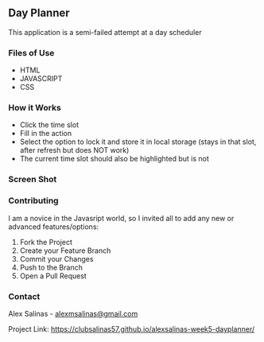 <!-- ABOUT THE PROJECT -->
## Day Planner
This application is a semi-failed attempt at a day scheduler

### Files of Use
* HTML
* JAVASCRIPT
* CSS

<!-- GETTING STARTED -->
### How it Works

- Click the time slot
- Fill in the action
- Select the option to lock it and store it in local storage (stays in that slot, after refresh but does NOT work)
- The current time slot should also be highlighted but is not


### Screen Shot


<!-- CONTRIBUTING -->
### Contributing

I am a novice in the Javasript world, so I invited all to add any new or advanced features/options:

1. Fork the Project
2. Create your Feature Branch 
3. Commit your Changes
4. Push to the Branch
5. Open a Pull Request


<!-- CONTACT -->
### Contact

Alex Salinas - alexmsalinas@gmail.com

Project Link: https://clubsalinas57.github.io/alexsalinas-week5-dayplanner/
